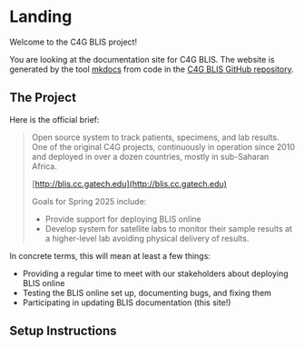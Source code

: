 # Landing

Welcome to the C4G BLIS project!

You are looking at the documentation site for C4G BLIS. The website is generated
by the tool [mkdocs](https://www.mkdocs.org/) from code in the
[C4G BLIS GitHub repository](https://github.com/C4G/BLIS).

## The Project

Here is the official brief:

> Open source system to track patients, specimens, and lab results. One of the original C4G projects,
> continuously in operation since 2010 and deployed in over a dozen countries, mostly in sub-Saharan Africa.
> 
> [http://blis.cc.gatech.edu](http://blis.cc.gatech.edu)
>
> Goals for Spring 2025 include:
>
> - Provide support for deploying BLIS online
> - Develop system for satellite labs to monitor their sample results at a 
>   higher-level lab avoiding physical delivery of results.

In concrete terms, this will mean at least a few things:

- Providing a regular time to meet with our stakeholders about deploying BLIS online
- Testing the BLIS online set up, documenting bugs, and fixing them
- Participating in updating BLIS documentation (this site!)

## Setup Instructions


